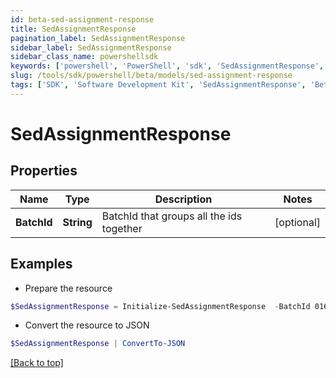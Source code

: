 ```yaml
---
id: beta-sed-assignment-response
title: SedAssignmentResponse
pagination_label: SedAssignmentResponse
sidebar_label: SedAssignmentResponse
sidebar_class_name: powershellsdk
keywords: ['powershell', 'PowerShell', 'sdk', 'SedAssignmentResponse', 'BetaSedAssignmentResponse'] 
slug: /tools/sdk/powershell/beta/models/sed-assignment-response
tags: ['SDK', 'Software Development Kit', 'SedAssignmentResponse', 'BetaSedAssignmentResponse']
---
```



# SedAssignmentResponse

## Properties

Name | Type | Description | Notes
------------ | ------------- | ------------- | -------------
**BatchId** | **String** | BatchId that groups all the ids together | [optional] 

## Examples

- Prepare the resource
```powershell
$SedAssignmentResponse = Initialize-SedAssignmentResponse  -BatchId 016629d1-1d25-463f-97f3-0c6686846650
```

- Convert the resource to JSON
```powershell
$SedAssignmentResponse | ConvertTo-JSON
```


[[Back to top]](#) 

